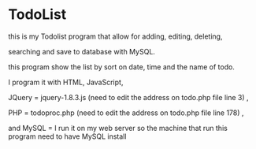 TodoList
========

this is my Todolist program that allow for adding, editing, deleting, 

searching  and save to database with MySQL.

this program show the list by sort on date, time and the name of todo.

I program it with HTML, JavaScript,

JQuery = jquery-1.8.3.js (need to edit the address on todo.php file line 3) ,

PHP =  todoproc.php (need to edit the address on todo.php file line 178) ,

and MySQL = I run it on my web server so the machine that run this program need to have MySQL install
